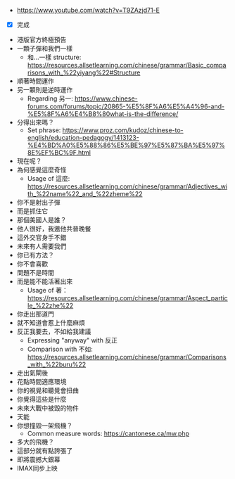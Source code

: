 - https://www.youtube.com/watch?v=T9ZAzjd71-E
- [x] 完成
- 港版官方終極預告
- 一顆子彈和我們一樣
    - 和...一樣 structure: https://resources.allsetlearning.com/chinese/grammar/Basic_comparisons_with_%22yiyang%22#Structure
- 順著時間運作
- 另一顆則是逆時運作
    - Regarding 另一: https://www.chinese-forums.com/forums/topic/20865-%E5%8F%A6%E5%A4%96-and-%E5%8F%A6%E4%B8%80what-is-the-difference/
- 分得出來嗎？
    - Set phrase: https://www.proz.com/kudoz/chinese-to-english/education-pedagogy/1413123-%E4%BD%A0%E5%88%86%E5%BE%97%E5%87%BA%E5%97%8E%EF%BC%9F.html
- 現在呢？
- 為何感覺這麼奇怪
    - Usage of 這麼: https://resources.allsetlearning.com/chinese/grammar/Adjectives_with_%22name%22_and_%22zheme%22
- 你不是射出子彈
- 而是抓住它
- 那個美國人是誰？
- 他人很好，我邀他共晉晚餐
- 這外交官身手不錯
- 未來有人需要我們
- 你已有方法？
- 你不會喜歡
- 問題不是時間
- 而是能不能活著出來
    - Usage of 著：https://resources.allsetlearning.com/chinese/grammar/Aspect_particle_%22zhe%22
- 你走出那道門
- 就不知道會惹上什麼麻煩
- 反正我要去，不如給我建議
    - Expressing "anyway" with 反正
    - Comparison with 不如: https://resources.allsetlearning.com/chinese/grammar/Comparisons_with_%22buru%22
- 走出氣閘後
- 花點時間適應環境
- 你的視覺和聽覺會扭曲
- 你覺得這些是什麼
- 未來大戰中被毀的物件
- 天能
- 你想撞毀一架飛機？
    - Common measure words: https://cantonese.ca/mw.php
- 多大的飛機？
- 這部分就有點誇張了
- 即將震撼大銀幕
- IMAX同步上映

